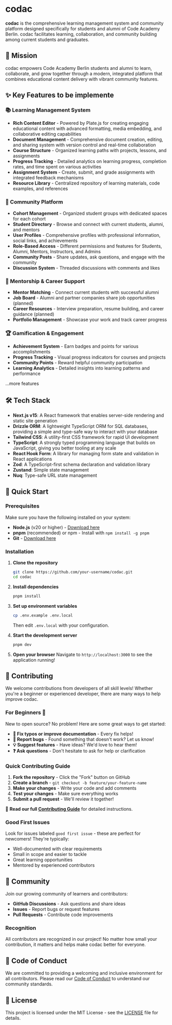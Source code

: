 # **codac**

**codac** is the comprehensive learning management system and community platform designed specifically for students and alumni of Code Academy Berlin. codac facilitates learning, collaboration, and community building among current students and graduates.

## 🎯 Mission

codac empowers Code Academy Berlin students and alumni to learn, collaborate, and grow together through a modern, integrated platform that combines educational content delivery with vibrant community features.

## ✨ Key Features to be implemente

### 📚 Learning Management System

- **Rich Content Editor** - Powered by Plate.js for creating engaging educational content with advanced formatting, media embedding, and collaborative editing capabilities
- **Document Management** - Comprehensive document creation, editing, and sharing system with version control and real-time collaboration
- **Course Structure** - Organized learning paths with projects, lessons, and assignments
- **Progress Tracking** - Detailed analytics on learning progress, completion rates, and time spent on various activities
- **Assignment System** - Create, submit, and grade assignments with integrated feedback mechanisms
- **Resource Library** - Centralized repository of learning materials, code examples, and references

### 👥 Community Platform

- **Cohort Management** - Organized student groups with dedicated spaces for each cohort
- **Student Directory** - Browse and connect with current students, alumni, and mentors
- **User Profiles** - Comprehensive profiles with professional information, social links, and achievements
- **Role-Based Access** - Different permissions and features for Students, Alumni, Mentors, Instructors, and Admins
- **Community Posts** - Share updates, ask questions, and engage with the community
- **Discussion System** - Threaded discussions with comments and likes

### 🤝 Mentorship & Career Support

- **Mentor Matching** - Connect current students with successful alumni
- **Job Board** - Alumni and partner companies share job opportunities (planned)
- **Career Resources** - Interview preparation, resume building, and career guidance (planned)
- **Portfolio Management** - Showcase your work and track career progress

### 🏆 Gamification & Engagement

- **Achievement System** - Earn badges and points for various accomplishments
- **Progress Tracking** - Visual progress indicators for courses and projects
- **Community Points** - Reward helpful community participation
- **Learning Analytics** - Detailed insights into learning patterns and performance

...more features

## 🛠 Tech Stack

- **Next.js v15**: A React framework that enables server-side rendering and static site generation
- **Drizzle ORM**: A lightweight TypeScript ORM for SQL databases, providing a simple and type-safe way to interact with your database
- **Tailwind CSS**: A utility-first CSS framework for rapid UI development
- **TypeScript**: A strongly typed programming language that builds on JavaScript, giving you better tooling at any scale
- **React Hook Form**: A library for managing form state and validation in React applications
- **Zod**: A TypeScript-first schema declaration and validation library
- **Zustand**: Simple state management
- **Nuq**: Type-safe URL state management

## 🚀 Quick Start

### Prerequisites

Make sure you have the following installed on your system:

- **Node.js** (v20 or higher) - [Download here](https://nodejs.org/)
- **pnpm** (recommended) or npm - Install with `npm install -g pnpm`
- **Git** - [Download here](https://git-scm.com/)

### Installation

1. **Clone the repository**

   ```bash
   git clone https://github.com/your-username/codac.git
   cd codac
   ```

2. **Install dependencies**

   ```bash
   pnpm install
   ```

3. **Set up environment variables**

   ```bash
   cp .env.example .env.local
   ```

   Then edit `.env.local` with your configuration.

4. **Start the development server**

   ```bash
   pnpm dev
   ```

5. **Open your browser**
   Navigate to `http://localhost:3000` to see the application running!

## 🤝 Contributing

We welcome contributions from developers of all skill levels! Whether you're a beginner or experienced developer, there are many ways to help improve codac.

### For Beginners 👋

New to open source? No problem! Here are some great ways to get started:

- **📝 Fix typos or improve documentation** - Every fix helps!
- **🐛 Report bugs** - Found something that doesn't work? Let us know!
- **💡 Suggest features** - Have ideas? We'd love to hear them!
- **❓ Ask questions** - Don't hesitate to ask for help or clarification

### Quick Contributing Guide

1. **Fork the repository** - Click the "Fork" button on GitHub
2. **Create a branch** - `git checkout -b feature/your-feature-name`
3. **Make your changes** - Write your code and add comments
4. **Test your changes** - Make sure everything works
5. **Submit a pull request** - We'll review it together!

📖 **Read our full [Contributing Guide](CONTRIBUTING.md)** for detailed instructions.

### Good First Issues

Look for issues labeled `good first issue` - these are perfect for newcomers! They're typically:

- Well-documented with clear requirements
- Small in scope and easier to tackle
- Great learning opportunities
- Mentored by experienced contributors

## 🌟 Community

Join our growing community of learners and contributors:

- **GitHub Discussions** - Ask questions and share ideas
- **Issues** - Report bugs or request features
- **Pull Requests** - Contribute code improvements

### Recognition

All contributors are recognized in our project! No matter how small your contribution, it matters and helps make codac better for everyone.

## 📜 Code of Conduct

We are committed to providing a welcoming and inclusive environment for all contributors. Please read our [Code of Conduct](CODE_OF_CONDUCT.md) to understand our community standards.

## 📄 License

This project is licensed under the MIT License - see the [LICENSE](LICENSE) file for details.
